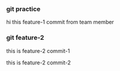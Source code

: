 ### git practice 

hi this feature-1 commit from team member

### git feature-2

this is feature-2 commit-1

this is feature-2 commit-2
